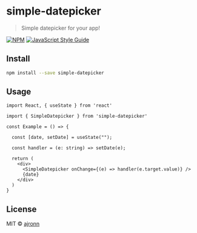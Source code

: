 # simple-datepicker

> Simple datepicker for your app!

[![NPM](https://img.shields.io/npm/v/simple-datepicker.svg)](https://www.npmjs.com/package/simple-datepicker) [![JavaScript Style Guide](https://img.shields.io/badge/code_style-standard-brightgreen.svg)](https://standardjs.com)

## Install

```bash
npm install --save simple-datepicker
```

## Usage

```tsx
import React, { useState } from 'react'

import { SimpleDatepicker } from 'simple-datepicker'

const Example = () => {

  const [date, setDate] = useState("");

  const handler = (e: string) => setDate(e);

  return (
    <div>
      <SimpleDatepicker onChange={(e) => handler(e.target.value)} />
      {date}
    </div>
  )
}
```

## License

MIT © [ajronn](https://github.com/ajronn)
